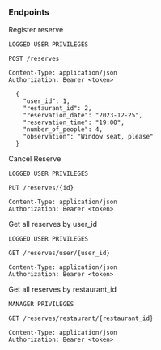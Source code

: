 ### Endpoints

Register reserve

```
LOGGED USER PRIVILEGES

POST /reserves

Content-Type: application/json
Authorization: Bearer <token>

  {
    "user_id": 1,
    "restaurant_id": 2,
    "reservation_date": "2023-12-25",
    "reservation_time": "19:00",
    "number_of_people": 4,
    "observation": "Window seat, please"
  }
```

Cancel Reserve
```
LOGGED USER PRIVILEGES

PUT /reserves/{id}

Content-Type: application/json
Authorization: Bearer <token>
```

Get all reserves by user_id

```
LOGGED USER PRIVILEGES

GET /reserves/user/{user_id}

Content-Type: application/json
Authorization: Bearer <token>
```

Get all reserves by restaurant_id
```
MANAGER PRIVILEGES

GET /reserves/restaurant/{restaurant_id}

Content-Type: application/json
Authorization: Bearer <token>
```